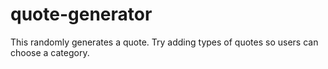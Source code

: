 # quote-generator
This randomly generates a quote.
Try adding types of quotes so users can choose a category.

